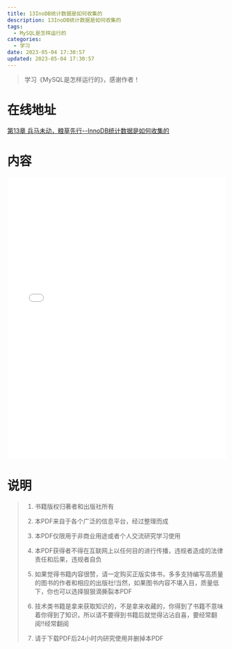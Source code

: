 ```yaml
---
title: 13InoDB统计数据是如何收集的
description: 13InoDB统计数据是如何收集的
tags:
  - MySQL是怎样运行的
categories:
  - 学习
date: 2023-05-04 17:30:57
updated: 2023-05-04 17:30:57
---
```


> 学习《MySQL是怎样运行的》，感谢作者！

# 在线地址

<a target="_blank" href="/myjs/pdfjs/web/viewer.html?file=https://raw.githubusercontent.com/lwmfjc/files/main/pdfs/work/mysql/how_mysql_run/第13章 兵马未动，粮草先行--InnoDB统计数据是如何收集的.pdf">第13章 兵马未动，粮草先行--InnoDB统计数据是如何收集的</a>

# 内容

<iframe src='/myjs/pdfjs/web/viewer.html?file=https://raw.githubusercontent.com/lwmfjc/files/main/pdfs/work/mysql/how_mysql_run/第13章 兵马未动，粮草先行--InnoDB统计数据是如何收集的.pdf' style="padding: 0;width:100%;"  style="padding: 0;width:100%;" marginwidth="0" frameborder="no" scrolling="no" height="650px"></iframe>

# 说明

> 1. 书籍版权归著者和出版社所有
> 2. 本PDF来自于各个广泛的信息平台，经过整理而成
>
> 3. 本PDF仅限用于非商业用途或者个人交流研究学习使用
> 4. 本PDF获得者不得在互联网上以任何目的进行传播，违规者造成的法律责任和后果，违规者自负
> 5. 如果觉得书籍内容很赞，请一定购买正版实体书，多多支持编写高质量的图书的作者和相应的出版社!当然，如果图书内容不堪入目，质量低下，你也可以选择狠狠滴撕裂本PDF
> 6. 技术类书籍是拿来获取知识的，不是拿来收藏的，你得到了书籍不意味着你得到了知识，所以请不要得到书籍后就觉得沾沾自喜，要经常翻阅!!经常翻阅
> 7. 请于下载PDF后24小时内研究使用并删掉本PDF

